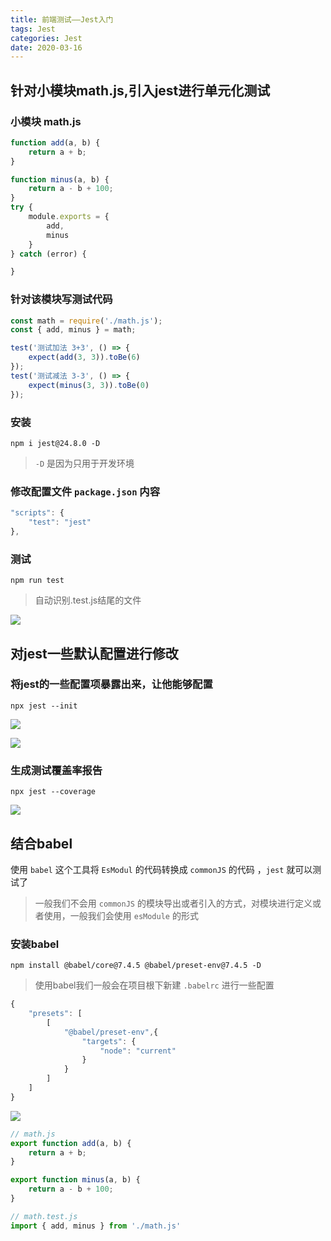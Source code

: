 ```yaml
---
title: 前端测试——Jest入门
tags: Jest
categories: Jest
date: 2020-03-16
---
```


## 针对小模块math.js,引入jest进行单元化测试

### 小模块 math.js

```js
function add(a, b) {
    return a + b;
}

function minus(a, b) {
    return a - b + 100;
}
try {
    module.exports = {
        add,
        minus
    }
} catch (error) {

}
```

<!--more-->

### 针对该模块写测试代码

```js
const math = require('./math.js');
const { add, minus } = math;

test('测试加法 3+3', () => {
    expect(add(3, 3)).toBe(6)
});
test('测试减法 3-3', () => {
    expect(minus(3, 3)).toBe(0)
});
```

### 安装

`npm i jest@24.8.0 -D`

> `-D` 是因为只用于开发环境

### 修改配置文件 `package.json` 内容

```js
"scripts": {
    "test": "jest"
},
```

### 测试

`npm run test`

> 自动识别.test.js结尾的文件

![](/mdImg/test1.png)

## 对jest一些默认配置进行修改

### 将jest的一些配置项暴露出来，让他能够配置

`npx jest --init `

![](/mdImg/test2.png)

![](/mdImg/test3.png)

### 生成测试覆盖率报告

`npx jest --coverage`

![](/mdImg/test4.png)

## 结合babel

使用 `babel` 这个工具将 `EsModul` 的代码转换成 `commonJS` 的代码 ，`jest` 就可以测试了

> 一般我们不会用 `commonJS` 的模块导出或者引入的方式，对模块进行定义或者使用，一般我们会使用 `esModule` 的形式

### 安装babel

`npm install @babel/core@7.4.5 @babel/preset-env@7.4.5 -D`

> 使用babel我们一般会在项目根下新建 `.babelrc` 进行一些配置

```js
{
    "presets": [
        [
            "@babel/preset-env",{
                "targets": {
                    "node": "current"
                }
            }
        ]
    ]
}
```

![](/mdImg/test5.png)

```js
// math.js
export function add(a, b) {
    return a + b;
}

export function minus(a, b) {
    return a - b + 100;
}

// math.test.js
import { add, minus } from './math.js'
```

